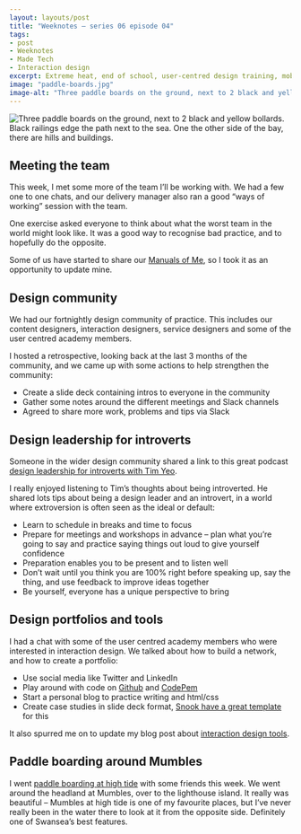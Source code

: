 ```yaml
---
layout: layouts/post
title: "Weeknotes – series 06 episode 04"
tags:
- post
- Weeknotes
- Made Tech
- Interaction design
excerpt: Extreme heat, end of school, user-centred design training, mobile app design and 1-to-1s.
image: "paddle-boards.jpg"
image-alt: "Three paddle boards on the ground, next to 2 black and yellow bollards. Black railings edge the path next to the sea. One the other side of the bay, there are hills and buildings."
---
```


![Three paddle boards on the ground, next to 2 black and yellow bollards. Black railings edge the path next to the sea. One the other side of the bay, there are hills and buildings.](/images/paddle-boards.jpg)

## Meeting the team

This week, I met some more of the team I’ll be working with. We had a few one to one chats, and our delivery manager also ran a good “ways of working” session with the team.

One exercise asked everyone to think about what the worst team in the world might look like. It was a good way to recognise bad practice, and to hopefully do the opposite.

Some of us have started to share our [Manuals of Me](/blog/a-user-manual-for-me-version-3/), so I took it as an opportunity to update mine.

## Design community

We had our fortnightly design community of practice. This includes our content designers, interaction designers, service designers and some of the user centred academy members.

I hosted a retrospective, looking back at the last 3 months of the community, and we came up with some actions to help strengthen the community:

- Create a slide deck containing intros to everyone in the community
- Gather some notes around the different meetings and Slack channels
- Agreed to share more work, problems and tips via Slack

## Design leadership for introverts

Someone in the wider design community shared a link to this great podcast [design leadership for introverts with Tim Yeo](https://open.spotify.com/episode/6XZcSnNG8YvbnzQtaN7PqW).

I really enjoyed listening to Tim’s thoughts about being introverted. He shared lots tips about being a design leader and an introvert, in a world where extroversion is often seen as the ideal or default:

- Learn to schedule in breaks and time to focus
- Prepare for meetings and workshops in advance – plan what you’re going to say and practice saying things out loud to give yourself confidence
- Preparation enables you to be present and to listen well
- Don’t wait until you think you are 100% right before speaking up, say the thing, and use feedback to improve ideas together
- Be yourself, everyone has a unique perspective to bring

## Design portfolios and tools

I had a chat with some of the user centred academy members who were interested in interaction design.  We talked about how to build a network, and how to create a portfolio:

- Use social media like Twitter and LinkedIn
- Play around with code on [Github](https://github.com/) and [CodePem](https://codepen.io/)
- Start a personal blog to practice writing and html/css
- Create case studies in slide deck format, [Snook have a great template](https://docs.google.com/presentation/d/1WSkjdO91Z6KR6KYv0XwAf6lMiapZc60aohPnbX4jcg0/edit#slide=id.g7f2a85e6e2_0_25) for this

It also spurred me on to update my blog post about [interaction design tools](/blog/my-interaction-design-tools-version-3/).

## Paddle boarding around Mumbles

I went [paddle boarding at high tide](https://twitter.com/benjystanton/status/1552932291458076679) with some friends this week. We went around the headland at Mumbles, over to the lighthouse island. It really was beautiful – Mumbles at high tide is one of my favourite places, but I’ve never really been in the water there to look at it from the opposite side. Definitely one of Swansea’s best features.